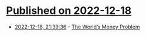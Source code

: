 # [Published on 2022-12-18](index.md)

* [2022-12-18, 21:39:36](https://news.ycombinator.com/item?id=34043809) - [The World’s Money Problem](https://www.lynalden.com/december-2022-newsletter/)
